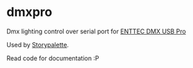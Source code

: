 # dmxpro

Dmx lighting control over serial port for [ENTTEC DMX USB Pro](http://www.enttec.com/?main_menu=Products&pn=70304)

Used by [Storypalette](http://www.storypalette.net).

Read code for documentation :P
